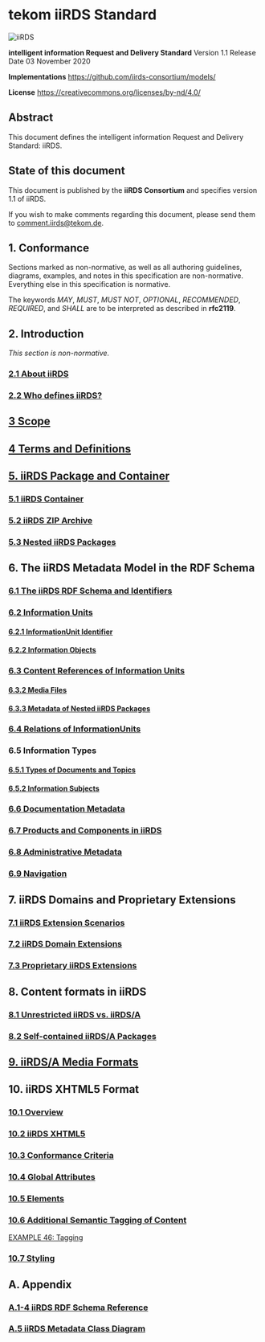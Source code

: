 # tekom iiRDS Standard

![iiRDS](https://iirds.org/fileadmin/iiRDS_specification/20201103-1.1-release/images/logos/iiRDS.jpg)

**intelligent information Request and Delivery Standard**
Version 1.1 Release Date 03 November 2020

**Implementations**
https://github.com/iirds-consortium/models/

**License**
https://creativecommons.org/licenses/by-nd/4.0/

## Abstract

This document defines the intelligent information Request and Delivery Standard: iiRDS.</p>

## State of this document

This document is published by the **iiRDS Consortium** and specifies version 1.1 of iiRDS.

If you wish to make comments regarding this document, please send them to comment.iirds@tekom.de.
  
## 1. Conformance</h1>

Sections marked as non-normative, as well as all authoring guidelines, diagrams, examples, and notes in this specification are non-normative. Everything else in this specification is normative.

The keywords *MAY*, *MUST*, *MUST NOT*, *OPTIONAL*, *RECOMMENDED*, *REQUIRED*, and *SHALL* are to be interpreted as described in **rfc2119**.

## 2. Introduction

*This section is non-normative.*

### [2.1 About iiRDS](sections/introduction/introduction.md)

### [2.2 Who defines iiRDS?](sections/introduction/contributors.md)

## [3 Scope](sections/introduction/scope.md)

## [4 Terms and Definitions](sections/introduction/termsanddefinitions.md)

## [5. iiRDS Package and Container](sections/container/package.md)

### [5.1 iiRDS Container](sections/container/container.md)

### [5.2 iiRDS ZIP Archive](sections/container/zippackage.md)

### [5.3 Nested iiRDS Packages](sections/container/nestedpackages.md)

## 6. The iiRDS Metadata Model in the RDF Schema

### [6.1 The iiRDS RDF Schema and Identifiers](sections/structure/rdfsschemaandiris.md)

### [6.2 Information Units](sections/structure/rdfsinfounits_chunks.md)

#### [6.2.1 InformationUnit Identifier](sections/structure/rdfsinfounitidentifier.md)

#### [6.2.2 Information Objects](sections/structure/rdfsinfoobject.md)

### [6.3 Content References of Information Units](sections/structure/rdfscontentreference.md)

#### [6.3.2 Media Files](sections/structure/rdfsmediafiles.md)

#### [6.3.3 Metadata of Nested iiRDS Packages](sections/structure/rdfsnestedpackages.md)

### [6.4 Relations of InformationUnits](sections/structure/rdfsinfounitrelations.md)

### 6.5 Information Types

#### [6.5.1 Types of Documents and Topics](sections/structure/rdfsinfotypes.md)

#### [6.5.2 Information Subjects](sections/structure/rfdsinfosubjects.md)

### [6.6 Documentation Metadata](sections/structure/rdfsdocmetadata.md)

### [6.7 Products and Components in iiRDS](sections/structure/rdfsproductcomponent.md)

### [6.8 Administrative Metadata](sections/structure/rdfsadministrative.md)

### [6.9 Navigation](sections/structure/rdfsnavigation.md)

## 7. iiRDS Domains and Proprietary Extensions
  
### [7.1 iiRDS Extension Scenarios](sections/structure/rdfsstandardextensions.md)

### [7.2 iiRDS Domain Extensions](sections/structure/rdfsdomainextensions.md)

### [7.3 Proprietary iiRDS Extensions](sections/structure/rdfsproprietaryextensions.md)

  <!-- Content -->
## 8. Content formats in iiRDS

### [8.1 Unrestricted iiRDS vs. iiRDS/A](sections/content/unrestricted_vs_a.md)

### [8.2 Self-contained iiRDS/A Packages](sections/content/selfcontained-a.md)

## [9. iiRDS/A Media Formats](sections/levels/mediaformats.md)

## 10. iiRDS XHTML5 Format

### [10.1 Overview](sections/levels/html5format-overview.md)

### [10.2 iiRDS XHTML5](sections/levels/html5format-format.md)

### [10.3 Conformance Criteria](sections/levels/html5format-conformance.md)

### [10.4 Global Attributes](sections/levels/html5format-globalattributes.md)

### [10.5 Elements](sections/levels/html5format-elements.md)

### [10.6 Additional Semantic Tagging of Content](sections/levels/html5tagging.md)

[EXAMPLE 46: Tagging](sections/levels/html5tagging-example.html)

### [10.7 Styling](sections/levels/html5format-styling.md)

## A. Appendix

### [A.1-4 iiRDS RDF Schema Reference](sections/structure/rdfsreference.md)
  
### [A.5 iiRDS Metadata Class Diagram](sections/structure/rdfsdiagrams.md)
